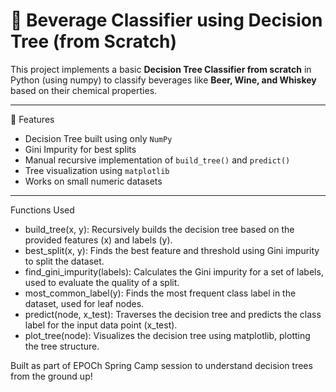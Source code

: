 # 🍷 Beverage Classifier using Decision Tree (from Scratch)

This project implements a basic **Decision Tree Classifier from scratch** in Python (using numpy) to classify beverages like **Beer, Wine, and Whiskey** based on their chemical properties.

---
📌 Features

- Decision Tree built using only `NumPy`
- Gini Impurity for best splits
- Manual recursive implementation of `build_tree()` and `predict()`
- Tree visualization using `matplotlib`
- Works on small numeric datasets

---

Functions Used

- build_tree(x, y): Recursively builds the decision tree based on the provided features (x) and labels (y).
- best_split(x, y): Finds the best feature and threshold using Gini impurity to split the dataset.
- find_gini_impurity(labels): Calculates the Gini impurity for a set of labels, used to evaluate the quality of a split.
- most_common_label(y): Finds the most frequent class label in the dataset, used for leaf nodes.
- predict(node, x_test): Traverses the decision tree and predicts the class label for the input data point (x_test).
- plot_tree(node): Visualizes the decision tree using matplotlib, plotting the tree structure.


Built as part of EPOCh Spring Camp session to understand decision trees from the ground up!
